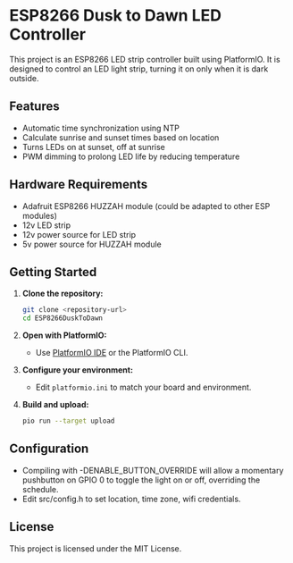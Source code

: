 # ESP8266 Dusk to Dawn LED Controller

This project is an ESP8266 LED strip controller built using PlatformIO. It is designed to control an LED light strip, turning it on only when it is dark outside.

## Features

- Automatic time synchronization using NTP
- Calculate sunrise and sunset times based on location
- Turns LEDs on at sunset, off at sunrise
- PWM dimming to prolong LED life by reducing temperature

## Hardware Requirements

- Adafruit ESP8266 HUZZAH module (could be adapted to other ESP modules)
- 12v LED strip
- 12v power source for LED strip
- 5v power source for HUZZAH module

## Getting Started

1. **Clone the repository:**
    ```bash
    git clone <repository-url>
    cd ESP8266DuskToDawn
    ```

2. **Open with PlatformIO:**
    - Use [PlatformIO IDE](https://platformio.org/) or the PlatformIO CLI.

3. **Configure your environment:**
    - Edit `platformio.ini` to match your board and environment.

4. **Build and upload:**
    ```bash
    pio run --target upload
    ```

## Configuration

- Compiling with -DENABLE_BUTTON_OVERRIDE will allow a momentary pushbutton on GPIO 0 to toggle the light on or off, overriding the schedule.
- Edit src/config.h to set location, time zone, wifi credentials.

## License

This project is licensed under the MIT License.
